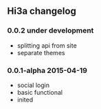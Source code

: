 Hi3a changelog
--------------

### 0.0.2 under development

- splitting api from site
- separate themes

### 0.0.1-alpha 2015-04-19

- social login
- basic functional
- inited

